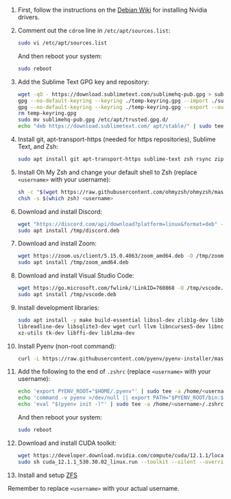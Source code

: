 1. First, follow the instructions on the [Debian Wiki](https://wiki.debian.org/NvidiaGraphicsDrivers#Debian_12_.22Bookworm.22) for installing Nvidia drivers.

2. Comment out the `cdrom` line in `/etc/apt/sources.list`:

    ```bash
    sudo vi /etc/apt/sources.list
    ```

    And then reboot your system:

    ```bash
    sudo reboot
    ```

3. Add the Sublime Text GPG key and repository:

    ```bash
    wget -qO - https://download.sublimetext.com/sublimehq-pub.gpg > sublimehq-pub.gpg
    gpg --no-default-keyring --keyring ./temp-keyring.gpg --import ./sublimehq-pub.gpg
    gpg --no-default-keyring --keyring ./temp-keyring.gpg --export --output sublimehq-pub.gpg
    rm temp-keyring.gpg
    sudo mv sublimehq-pub.gpg /etc/apt/trusted.gpg.d/
    echo "deb https://download.sublimetext.com/ apt/stable/" | sudo tee /etc/apt/sources.list.d/sublime-text.list 
    ```

4. Install git, apt-transport-https (needed for https repositories), Sublime Text, and Zsh:

    ```bash
    sudo apt install git apt-transport-https sublime-text zsh rsync zip
    ```

5. Install Oh My Zsh and change your default shell to Zsh (replace `<username>` with your username):

    ```bash
    sh -c "$(wget https://raw.githubusercontent.com/ohmyzsh/ohmyzsh/master/tools/install.sh -O -)"
    chsh -s $(which zsh) <username>
    ```

6. Download and install Discord:

    ```bash
    wget "https://discord.com/api/download?platform=linux&format=deb" -O /tmp/discord.deb
    sudo apt install /tmp/discord.deb
    ```

7. Download and install Zoom:

    ```bash
    wget https://zoom.us/client/5.15.0.4063/zoom_amd64.deb -O /tmp/zoom_amd64.deb
    sudo apt install /tmp/zoom_amd64.deb
    ```

8. Download and install Visual Studio Code:

    ```bash
    wget https://go.microsoft.com/fwlink/?LinkID=760868 -O /tmp/vscode.deb
    sudo apt install /tmp/vscode.deb
    ```

9. Install development libraries:

    ```bash
    sudo apt install -y make build-essential libssl-dev zlib1g-dev libbz2-dev \
    libreadline-dev libsqlite3-dev wget curl llvm libncurses5-dev libncursesw5-dev \
    xz-utils tk-dev libffi-dev liblzma-dev
    ```

10. Install Pyenv (non-root command):

    ```bash
    curl -L https://raw.githubusercontent.com/pyenv/pyenv-installer/master/bin/pyenv-installer | bash
    ```

11. Add the following to the end of `.zshrc` (replace `<username>` with your username):

    ```bash
    echo 'export PYENV_ROOT="$HOME/.pyenv"' | sudo tee -a /home/<username>/.zshrc
    echo 'command -v pyenv >/dev/null || export PATH="$PYENV_ROOT/bin:$PATH"' | sudo tee -a /home/<username>/.zshrc
    echo 'eval "$(pyenv init -)"' | sudo tee -a /home/<username>/.zshrc
    ```

    And then reboot your system:

    ```bash
    sudo reboot
    ```

12. Download and install CUDA toolkit:

    ```bash
    wget https://developer.download.nvidia.com/compute/cuda/12.1.1/local_installers/cuda_12.1.1_530.30.02_linux.run
    sudo sh cuda_12.1.1_530.30.02_linux.run --toolkit --silent --override --toolkitpath=/opt/cuda-12.1.1
    ```

13. Install and setup [ZFS](zfs_setup.md)

Remember to replace `<username>` with your actual username.

